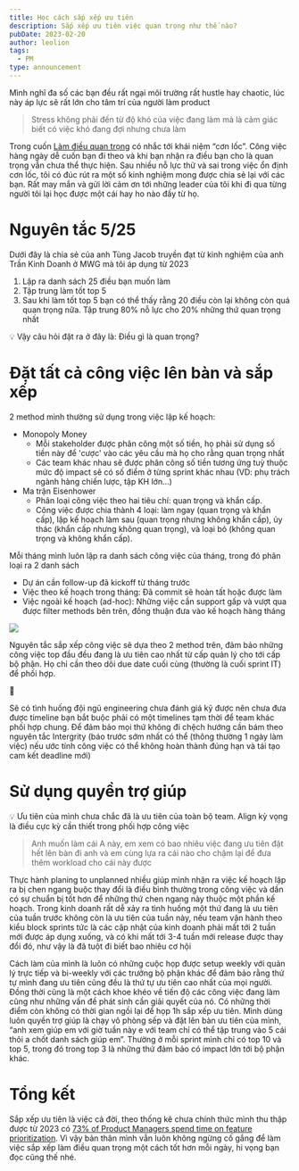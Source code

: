 ```yaml
---
title: Học cách sắp xếp ưu tiên
description: Sắp xếp ưu tiên việc quan trọng như thế nào?
pubDate: 2023-02-20
author: leolion
tags:
  - PM
type: announcement
---
```

Mình nghĩ đa số các bạn đều rất ngại môi trường rất hustle hay chaotic, lúc này áp lực sẽ rất lớn cho tâm trí của người làm product

> Stress không phải đến từ độ khó của việc đang làm mà là cảm giác biết có việc khó đang đợi nhưng chưa làm

Trong cuốn [Làm điều quan trọng](https://www.notion.so/L-m-i-u-quan-tr-ng-a5a9ae1b6fa7451faf3f3b35dcd20823?pvs=21) có nhắc tới khái niệm “cơn lốc”. Công việc hàng ngày dễ cuốn bạn đi theo và khi bạn nhận ra điều bạn cho là quan trọng vẫn chưa thể thực hiện. Sau nhiều nỗ lực thử và sai trong việc ổn định cơn lốc, tôi có đúc rút ra một số kinh nghiệm mong được chia sẻ lại với các bạn. Rất may mắn và gửi lời cảm ơn tới những leader của tôi khi đi qua từng người tôi lại học được một cái hay ho nào đấy từ họ.

# Nguyên tắc 5/25

Dưới đây là chia sẻ của anh Tùng Jacob truyền đạt từ kinh nghiệm của anh Trần Kinh Doanh ở MWG mà tôi áp dụng từ 2023

1. Lập ra danh sách 25 điều bạn muốn làm
2. Tập trung làm tốt top 5
3. Sau khi làm tốt top 5 bạn có thể thấy rằng 20 điều còn lại không còn quá quan trọng nữa. Tập trung 80% nỗ lực cho 20% những thứ quan trọng nhất

<aside> 💡 Vậy câu hỏi đặt ra ở đây là: Điều gì là quan trọng?

</aside>

# Đặt tất cả công việc lên bàn và sắp xếp

2 method mình thường sử dụng trong việc lập kế hoạch:

- Monopoly Money
    - Mỗi stakeholder được phân công một số tiền, họ phải sử dụng số tiền này để 'cược' vào các yêu cầu mà họ cho rằng quan trọng nhất
    - Các team khác nhau sẽ được phân công số tiền tương ứng tuỳ thuộc mức độ impact sẽ có số điểm ở từng sprint khác nhau (VD: phụ trách ngành hàng chiến lược, tập KH lớn…)
- Ma trận Eisenhower
    - Phân loại công việc theo hai tiêu chí: quan trọng và khẩn cấp.
    - Công việc được chia thành 4 loại: làm ngay (quan trọng và khẩn cấp), lập kế hoạch làm sau (quan trọng nhưng không khẩn cấp), ủy thác (khẩn cấp nhưng không quan trọng), và loại bỏ (không quan trọng và không khẩn cấp).

Mỗi tháng mình luôn lập ra danh sách công việc của tháng, trong đó phân loại ra 2 danh sách

- Dự án cần follow-up đã kickoff từ tháng trước
- Việc theo kế hoạch trong tháng: Đã commit sẽ hoàn tất hoặc được làm
- Việc ngoài kế hoạch (ad-hoc): Những việc cần support gấp và vượt qua được filter methods bên trên, đồng thuận đưa vào kế hoạch hàng tháng

![](https://i.imgur.com/UIdOGNH.jpeg)

Nguyên tắc sắp xếp công việc sẽ dựa theo 2 method trên, đảm bảo những công việc top đầu đều đang là ưu tiên cao nhất từ cấp quản lý cho tới cấp bộ phận. Họ chỉ cần theo dõi due date cuối cùng (thường là cuối sprint IT) để phối hợp.

<aside> 🚧

Sẽ có tình huống đội ngũ engineering chưa đánh giá kỹ được nên chưa đưa được timeline bạn bắt buộc phải có một timelines tạm thời để team khác phối hợp chung. Để đảm bảo mọi thứ không đi chệch hướng cần bám theo nguyên tắc Intergrity (báo trước sớm nhất có thể (thông thường 1 ngày làm việc) nếu ước tính công việc có thể không hoàn thành đúng hạn và tái tạo cam kết deadline mới)

</aside>

# Sử dụng quyền trợ giúp

<aside> 💡 Ưu tiên của mình chưa chắc đã là ưu tiên của toàn bộ team. Align kỳ vọng là điều cực kỳ cần thiết trong phối hợp công việc

</aside>

> Anh muốn làm cái A này, em xem có bao nhiêu việc đang ưu tiên đặt hết lên bàn đi anh và em cùng lựa ra cái nào cho chậm lại để đưa thêm workload cho cái này được

Thực hành planing to unplanned nhiều giúp mình nhận ra việc kế hoạch lập ra bị chen ngang buộc thay đổi là điều bình thường trong công việc và dần có sự chuẩn bị tốt hơn để những thứ chen ngang này thuộc một phần kế hoạch. Trong kinh doanh rất dễ xảy ra tình huống một thứ đang là ưu tiên của tuần trước không còn là ưu tiên của tuần này, nếu team vận hành theo kiểu block sprints tức là các cập nhật của kinh doanh phải mất tới 2 tuần mới được áp dụng xuống, và có khi mất tới 3-4 tuần mới release được thay đổi đó, như vậy là đã tuột đi biết bao nhiêu cơ hội

Cách làm của mình là luôn có những cuộc họp được setup weekly với quản lý trực tiếp và bi-weekly với các trưởng bộ phận khác để đảm bảo rằng thứ tự mình đang ưu tiên cũng đều là thứ tự ưu tiên cao nhất của mọi người. Đồng thời cũng là một cách khoe khéo về tiến độ các công việc đang làm cũng như những vấn đề phát sinh cần giải quyết của nó. Có những thời điểm còn không có thời gian ngồi lại để họp 1h sắp xếp ưu tiên. Mình dùng luôn quyền trợ giúp là chạy vô phòng sếp và đặt lên bàn ưu tiên của mình, “anh xem giúp em với giờ tuần này e với team chỉ có thể tập trung vào 5 cái thôi a chốt danh sách giúp em”. Thường ở mỗi sprint mình chỉ có top 10 và top 5, trong đó trong top 3 là những thứ đảm bảo có impact lớn tới bộ phận khác.

# Tổng kết

Sắp xếp ưu tiên là việc cả đời, theo thống kê chưa chính thức mình thu thập được từ 2023 có [73% of Product Managers spend time on feature prioritization](https://www.notion.so/C-th-vai-tr-PM-l-g-727465776d834c00a59fe9e37a60ec91?pvs=21). Vì vậy bản thân mình vẫn luôn không ngừng cố gắng để làm việc sắp xếp làm điều quan trọng một cách tốt hơn mỗi ngày, hi vọng bạn đọc cũng thế nhé.